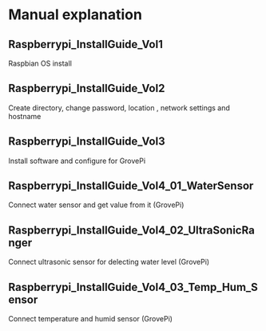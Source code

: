# Manual explanation

## Raspberrypi_InstallGuide_Vol1
Raspbian OS install

## Raspberrypi_InstallGuide_Vol2
Create directory, change password, location , network settings and hostname

## Raspberrypi_InstallGuide_Vol3
Install software and configure for GrovePi 

## Raspberrypi_InstallGuide_Vol4_01_WaterSensor
Connect water sensor and get value from it (GrovePi)

## Raspberrypi_InstallGuide_Vol4_02_UltraSonicRanger
Connect ultrasonic sensor for delecting water level (GrovePi)

## Raspberrypi_InstallGuide_Vol4_03_Temp_Hum_Sensor
Connect temperature and humid sensor (GrovePi)